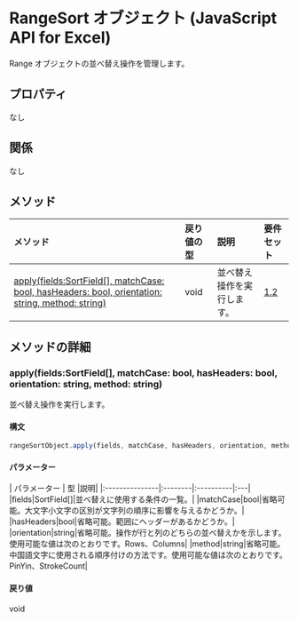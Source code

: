 # <a name="rangesort-object-javascript-api-for-excel"></a>RangeSort オブジェクト (JavaScript API for Excel)

Range オブジェクトの並べ替え操作を管理します。

## <a name="properties"></a>プロパティ

なし

## <a name="relationships"></a>関係
なし


## <a name="methods"></a>メソッド

| メソッド           | 戻り値の型    |説明| 要件セット|
|:---------------|:--------|:----------|:----|
|[apply(fields:SortField[], matchCase: bool, hasHeaders: bool, orientation: string, method: string)](#applyfields-sortfield-matchcase-bool-hasheaders-bool-orientation-string-method-string)|void|並べ替え操作を実行します。|[1.2](../requirement-sets/excel-api-requirement-sets.md)|

## <a name="method-details"></a>メソッドの詳細


### <a name="applyfields-sortfield-matchcase-bool-hasheaders-bool-orientation-string-method-string"></a>apply(fields:SortField[], matchCase: bool, hasHeaders: bool, orientation: string, method: string)
並べ替え操作を実行します。

#### <a name="syntax"></a>構文
```js
rangeSortObject.apply(fields, matchCase, hasHeaders, orientation, method);
```

#### <a name="parameters"></a>パラメーター
| パラメーター       | 型    |説明|
|:---------------|:--------|:----------|:---|
|fields|SortField[]|並べ替えに使用する条件の一覧。|
|matchCase|bool|省略可能。大文字小文字の区別が文字列の順序に影響を与えるかどうか。|
|hasHeaders|bool|省略可能。範囲にヘッダーがあるかどうか。|
|orientation|string|省略可能。操作が行と列のどちらの並べ替えかを示します。使用可能な値は次のとおりです。Rows、Columns|
|method|string|省略可能。中国語文字に使用される順序付けの方法です。使用可能な値は次のとおりです。PinYin、StrokeCount|

#### <a name="returns"></a>戻り値
void
